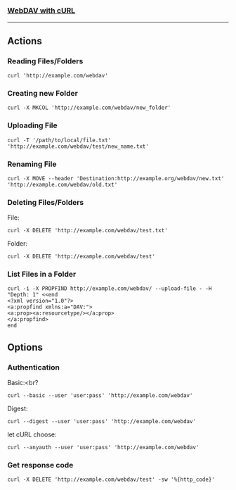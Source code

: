 ### [WebDAV with cURL](https://code.blogs.iiidefix.net/posts/webdav-with-curl/)

---

## Actions
### Reading Files/Folders

```
curl 'http://example.com/webdav'
```

### Creating new Folder

```
curl -X MKCOL 'http://example.com/webdav/new_folder'
```

### Uploading File

```
curl -T '/path/to/local/file.txt' 'http://example.com/webdav/test/new_name.txt'
```

### Renaming File

```
curl -X MOVE --header 'Destination:http://example.org/webdav/new.txt' 'http://example.com/webdav/old.txt'
```


### Deleting Files/Folders
File:<br>

```
curl -X DELETE 'http://example.com/webdav/test.txt'
```

Folder:<br>

```
curl -X DELETE 'http://example.com/webdav/test'
```

### List Files in a Folder

```
curl -i -X PROPFIND http://example.com/webdav/ --upload-file - -H "Depth: 1" <<end
<?xml version="1.0"?>
<a:propfind xmlns:a="DAV:">
<a:prop><a:resourcetype/></a:prop>
</a:propfind>
end
```

## Options
### Authentication

Basic:<br?

```
curl --basic --user 'user:pass' 'http://example.com/webdav'
```

Digest:<br>

```
curl --digest --user 'user:pass' 'http://example.com/webdav'
```

let cURL choose:<br>

```
curl --anyauth --user 'user:pass' 'http://example.com/webdav'
```

### Get response code

```
curl -X DELETE 'http://example.com/webdav/test' -sw '%{http_code}'
```
